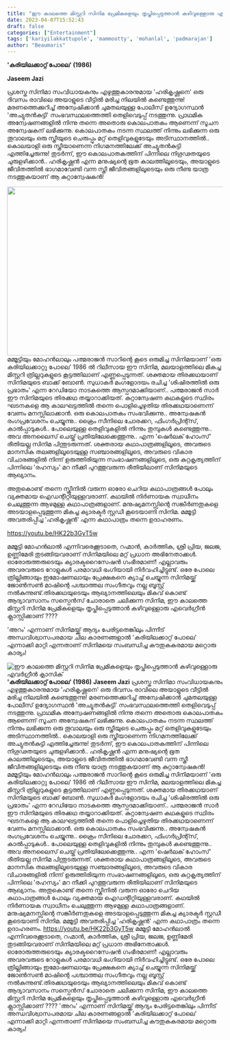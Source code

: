 ```yaml
---
title: "ഈ കാലത്തെ മിസ്റ്ററി സിനിമ പ്രേമികളെയും തൃപ്തിപ്പെടുത്താൻ കഴിവുള്ളൊരു എവർഗ്രീൻ ക്ലാസിക്"
date: 2023-04-07T15:52:43
draft: false
categories: ["Entertainment"]
tags: ['kariyilakkattupole', 'mammootty', 'mohanlal', 'padmarajan']
author: "Beaumaris"
---
```


<strong>'കരിയിലക്കാറ്റ് പോലെ' (1986)</strong>

<strong>Jaseem Jazi</strong>

പ്രശസ്ത സിനിമാ സംവിധായകനും എഴുത്തുകാരനുമായ 'ഹരികൃഷ്ണനെ' ഒരു ദിവസം രാവിലെ അയാളുടെ വീട്ടിൽ മരിച്ച നിലയിൽ കണ്ടെത്തുന്നു! മരണത്തെക്കുറിച്ച് അന്വേഷിക്കാൻ ചുമതലയുള്ള പോലീസ് ഉദ്യോഗസ്ഥൻ 'അച്യുതൻകുട്ടി' സംഭവസ്ഥലത്തെത്തി തെളിവെടുപ്പ് നടത്തുന്നു. പ്രാഥമിക അന്വേഷണങ്ങളിൽ നിന്നു തന്നെ അതൊരു കൊലപാതകം ആണെന്ന് സൂചന അന്വേഷകന് ലഭിക്കുന്നു. കൊലപാതകം നടന്ന സ്ഥലത്ത് നിന്നും ലഭിക്കുന്ന ഒരു തൂവാലയും ഒരു സ്ത്രീയുടെ ചെരുപ്പും മറ്റ് തെളിവുകളുടേയും അടിസ്ഥാനത്തിൽ.. കൊലയാളി ഒരു സ്ത്രീയാണെന്ന നിഗമനത്തിലേക്ക് അച്യുതൻകുട്ടി എത്തിച്ചേരുന്നു! തുടർന്ന്, ഈ കൊലപാതകത്തിന് പിന്നിലെ നിഗൂഢതയുടെ ചുരുളഴിക്കാൻ.. ഹരികൃഷ്ണൻ എന്ന മനുഷ്യന്റെ ഭൂത കാലത്തിലൂടെയും, അയാളുടെ ജീവിതത്തിൽ ഭാഗമാവേണ്ടി വന്ന സ്ത്രീ ജീവിതങ്ങളിലൂടെയും ഒരു നീണ്ട യാത്ര നടത്തുകയാണ് ആ കുറ്റാന്വേഷകൻ!

<img class="wp-image-390645 aligncenter" src="https://cdn.boolokam.com/articles/2023/04/fwfw-2.jpg" alt="" width="704" height="394" />മമ്മൂട്ടിയും മോഹൻലാലും പത്മരാജൻ സാറിന്റെ കൂടെ ഒരുമിച്ച സിനിമയാണ് 'ഒരു കരിയിലക്കാറ്റു പോലെ' 1986 ൽ റിലീസായ ഈ സിനിമ, മലയാളത്തിലെ മികച്ച മിസ്റ്ററി ത്രില്ലറുകളുടെ കൂട്ടത്തിലാണ് എണ്ണപ്പെടുന്നത്. ശക്തമായ തിരക്കഥയാണ് സിനിമയുടെ ബാക്ക് ബോൺ. സുധാകർ മംഗളോദയം രചിച്ച 'ശിഷിരത്തിൽ ഒരു പ്രഭാതം' എന്ന റേഡിയോ നാടകത്തെ ആസ്പദമാക്കിയാണ്.. പത്മരാജൻ സാർ ഈ സിനിമയുടെ തിരക്കഥ തയ്യാറാക്കിയത്. കുറ്റാന്വേഷണ കഥകളുടെ സ്ഥിരം ഘടനകളെ ആ കാലഘട്ടത്തിൽ തന്നെ പൊളിച്ചെഴുതിയ തിരക്കഥയാണെന്ന് വേണം മനസ്സിലാക്കാൻ. ഒരു കൊലപാതകം സംഭവിക്കുന്നു.. അന്വേഷകൻ രംഗപ്രവേശനം ചെയ്യുന്നു.. ക്രൈം സീനിലെ ചോരക്കറ, ഫിംഗർപ്രിന്റ്സ്, കാൽപ്പാടുകൾ.. പോലെയുള്ള തെളിവുകളിൽ നിന്നും തുമ്പുകൾ കണ്ടെത്തുന്നു.. അവ അനലൈസ് ചെയ്ത് പ്രതിയിലേക്കെത്തുന്നു.. എന്ന 'ഷെർലക് ഹോംസ്' രീതിയല്ല സിനിമ പിന്തുടരുന്നത്. ശക്തരായ കഥാപാത്രങ്ങളിലൂടെ, അവരുടെ മാനസിക തലങ്ങളിലൂടെയുള്ള സഞ്ചാരങ്ങളിലൂടെ, അവരുടെ വികാര വിചാരങ്ങളിൽ നിന്ന് ഉരുത്തിരിയുന്ന സംഭാഷണങ്ങളിലൂടെ, ഒരു കുറ്റകൃത്യത്തിന് പിന്നിലെ 'രഹസ്യം' മറ നീക്കി പുറത്തുവരുന്ന രീതിയിലാണ് സിനിമയുടെ ആഖ്യാനം.

അതുകൊണ്ട് തന്നെ സ്ക്രീനിൽ വരുന്ന ഓരോ ചെറിയ കഥാപാത്രങ്ങൾ പോലും വ്യക്തമായ ഐഡന്റിറ്റിയുള്ളവരാണ്. കഥയിൽ നിർണായക സ്വാധീനം ചെലുത്തുന്ന ആഴമുള്ള കഥാപാത്രങ്ങളാണ്. മനുഷ്യമനസ്സിന്റെ സങ്കീർണതുകളെ അടയാളപ്പെടുത്തുന്ന മികച്ച ക്യാരക്ടർ സ്റ്റഡീ കൂടെയാണി സിനിമ. മമ്മൂട്ടി അവതരിപ്പിച്ച 'ഹരികൃഷ്ണൻ' എന്ന കഥാപാത്രം തന്നെ ഉദാഹരണം.

https://youtu.be/HK22b3GyT5w

മമ്മൂട്ടി മോഹൻലാൽ എന്നിവരെക്കൂടാതെ, റഹ്മാൻ, കാർത്തിക, ശ്രീ പ്രിയ, ജലജ, ഉണ്ണിമേരി തുടങ്ങിയവരാണ് സിനിമയിലെ മറ്റ് പ്രധാന അഭിനേതാക്കൾ. ഓരോരുത്തരുടെയും ക്യാരക്ടറൈസേഷൻ ഗംഭീരമാണ്! എല്ലാവരും അവരവരുടെ റോളുകൾ പരമാവധി ഭംഗിയായി നിർവഹിച്ചിട്ടുണ്ട്. ഒരേ പോലെ ത്രില്ലിങ്ങായും ഇമോഷണലായും പ്രേക്ഷകനെ ക്യാച്ച് ചെയ്യുന്ന സിനിമയ്ക്ക് ജോൺസൺ മാഷിന്റെ പശ്ചാത്തല സംഗീതവും നല്ല ബൂസ്റ്റ് നൽകുന്നുണ്ട്.തിരക്കഥയുടെയും ആഖ്യാനത്തിലെയും മികവ് കൊണ്ട് ആദ്യാവസാനം സസ്പെൻസ് ചോരാതെ ചലിക്കുന്ന സിനിമ, ഈ കാലത്തെ മിസ്റ്ററി സിനിമ പ്രേമികളെയും തൃപ്തിപ്പെടുത്താൻ കഴിവുള്ളൊരു എവെർഗ്രീൻ ക്ലാസ്സിക്കാണ് ????

'അറം' എന്നാണ് സിനിമയ്ക്ക് ആദ്യം പേരിട്ടതെങ്കിലും പിന്നീട് അന്ധവിശ്വാസപരമായ ചില കാരണങ്ങളാൽ 'കരിയിലക്കാറ്റ് പോലെ' എന്നാക്കി മാറ്റി എന്നതാണ് സിനിമയെ സംബന്ധിച്ച കൗതുകകരമായ മറ്റൊരു കാര്യം!


![ഈ കാലത്തെ മിസ്റ്ററി സിനിമ പ്രേമികളെയും തൃപ്തിപ്പെടുത്താൻ കഴിവുള്ളൊരു എവർഗ്രീൻ ക്ലാസിക്](https://cdn.boolokam.com/articles/2023/04/fwfw-2.jpg)**'കരിയിലക്കാറ്റ് പോലെ' (1986)** **Jaseem Jazi** പ്രശസ്ത സിനിമാ സംവിധായകനും എഴുത്തുകാരനുമായ 'ഹരികൃഷ്ണനെ' ഒരു ദിവസം രാവിലെ അയാളുടെ വീട്ടിൽ മരിച്ച നിലയിൽ കണ്ടെത്തുന്നു! മരണത്തെക്കുറിച്ച് അന്വേഷിക്കാൻ ചുമതലയുള്ള പോലീസ് ഉദ്യോഗസ്ഥൻ 'അച്യുതൻകുട്ടി' സംഭവസ്ഥലത്തെത്തി തെളിവെടുപ്പ് നടത്തുന്നു. പ്രാഥമിക അന്വേഷണങ്ങളിൽ നിന്നു തന്നെ അതൊരു കൊലപാതകം ആണെന്ന് സൂചന അന്വേഷകന് ലഭിക്കുന്നു. കൊലപാതകം നടന്ന സ്ഥലത്ത് നിന്നും ലഭിക്കുന്ന ഒരു തൂവാലയും ഒരു സ്ത്രീയുടെ ചെരുപ്പും മറ്റ് തെളിവുകളുടേയും അടിസ്ഥാനത്തിൽ.. കൊലയാളി ഒരു സ്ത്രീയാണെന്ന നിഗമനത്തിലേക്ക് അച്യുതൻകുട്ടി എത്തിച്ചേരുന്നു! തുടർന്ന്, ഈ കൊലപാതകത്തിന് പിന്നിലെ നിഗൂഢതയുടെ ചുരുളഴിക്കാൻ.. ഹരികൃഷ്ണൻ എന്ന മനുഷ്യന്റെ ഭൂത കാലത്തിലൂടെയും, അയാളുടെ ജീവിതത്തിൽ ഭാഗമാവേണ്ടി വന്ന സ്ത്രീ ജീവിതങ്ങളിലൂടെയും ഒരു നീണ്ട യാത്ര നടത്തുകയാണ് ആ കുറ്റാന്വേഷകൻ! മമ്മൂട്ടിയും മോഹൻലാലും പത്മരാജൻ സാറിന്റെ കൂടെ ഒരുമിച്ച സിനിമയാണ് 'ഒരു കരിയിലക്കാറ്റു പോലെ' 1986 ൽ റിലീസായ ഈ സിനിമ, മലയാളത്തിലെ മികച്ച മിസ്റ്ററി ത്രില്ലറുകളുടെ കൂട്ടത്തിലാണ് എണ്ണപ്പെടുന്നത്. ശക്തമായ തിരക്കഥയാണ് സിനിമയുടെ ബാക്ക് ബോൺ. സുധാകർ മംഗളോദയം രചിച്ച 'ശിഷിരത്തിൽ ഒരു പ്രഭാതം' എന്ന റേഡിയോ നാടകത്തെ ആസ്പദമാക്കിയാണ്.. പത്മരാജൻ സാർ ഈ സിനിമയുടെ തിരക്കഥ തയ്യാറാക്കിയത്. കുറ്റാന്വേഷണ കഥകളുടെ സ്ഥിരം ഘടനകളെ ആ കാലഘട്ടത്തിൽ തന്നെ പൊളിച്ചെഴുതിയ തിരക്കഥയാണെന്ന് വേണം മനസ്സിലാക്കാൻ. ഒരു കൊലപാതകം സംഭവിക്കുന്നു.. അന്വേഷകൻ രംഗപ്രവേശനം ചെയ്യുന്നു.. ക്രൈം സീനിലെ ചോരക്കറ, ഫിംഗർപ്രിന്റ്സ്, കാൽപ്പാടുകൾ.. പോലെയുള്ള തെളിവുകളിൽ നിന്നും തുമ്പുകൾ കണ്ടെത്തുന്നു.. അവ അനലൈസ് ചെയ്ത് പ്രതിയിലേക്കെത്തുന്നു.. എന്ന 'ഷെർലക് ഹോംസ്' രീതിയല്ല സിനിമ പിന്തുടരുന്നത്. ശക്തരായ കഥാപാത്രങ്ങളിലൂടെ, അവരുടെ മാനസിക തലങ്ങളിലൂടെയുള്ള സഞ്ചാരങ്ങളിലൂടെ, അവരുടെ വികാര വിചാരങ്ങളിൽ നിന്ന് ഉരുത്തിരിയുന്ന സംഭാഷണങ്ങളിലൂടെ, ഒരു കുറ്റകൃത്യത്തിന് പിന്നിലെ 'രഹസ്യം' മറ നീക്കി പുറത്തുവരുന്ന രീതിയിലാണ് സിനിമയുടെ ആഖ്യാനം. അതുകൊണ്ട് തന്നെ സ്ക്രീനിൽ വരുന്ന ഓരോ ചെറിയ കഥാപാത്രങ്ങൾ പോലും വ്യക്തമായ ഐഡന്റിറ്റിയുള്ളവരാണ്. കഥയിൽ നിർണായക സ്വാധീനം ചെലുത്തുന്ന ആഴമുള്ള കഥാപാത്രങ്ങളാണ്. മനുഷ്യമനസ്സിന്റെ സങ്കീർണതുകളെ അടയാളപ്പെടുത്തുന്ന മികച്ച ക്യാരക്ടർ സ്റ്റഡീ കൂടെയാണി സിനിമ. മമ്മൂട്ടി അവതരിപ്പിച്ച 'ഹരികൃഷ്ണൻ' എന്ന കഥാപാത്രം തന്നെ ഉദാഹരണം. https://youtu.be/HK22b3GyT5w മമ്മൂട്ടി മോഹൻലാൽ എന്നിവരെക്കൂടാതെ, റഹ്മാൻ, കാർത്തിക, ശ്രീ പ്രിയ, ജലജ, ഉണ്ണിമേരി തുടങ്ങിയവരാണ് സിനിമയിലെ മറ്റ് പ്രധാന അഭിനേതാക്കൾ. ഓരോരുത്തരുടെയും ക്യാരക്ടറൈസേഷൻ ഗംഭീരമാണ്! എല്ലാവരും അവരവരുടെ റോളുകൾ പരമാവധി ഭംഗിയായി നിർവഹിച്ചിട്ടുണ്ട്. ഒരേ പോലെ ത്രില്ലിങ്ങായും ഇമോഷണലായും പ്രേക്ഷകനെ ക്യാച്ച് ചെയ്യുന്ന സിനിമയ്ക്ക് ജോൺസൺ മാഷിന്റെ പശ്ചാത്തല സംഗീതവും നല്ല ബൂസ്റ്റ് നൽകുന്നുണ്ട്.തിരക്കഥയുടെയും ആഖ്യാനത്തിലെയും മികവ് കൊണ്ട് ആദ്യാവസാനം സസ്പെൻസ് ചോരാതെ ചലിക്കുന്ന സിനിമ, ഈ കാലത്തെ മിസ്റ്ററി സിനിമ പ്രേമികളെയും തൃപ്തിപ്പെടുത്താൻ കഴിവുള്ളൊരു എവെർഗ്രീൻ ക്ലാസ്സിക്കാണ് ???? 'അറം' എന്നാണ് സിനിമയ്ക്ക് ആദ്യം പേരിട്ടതെങ്കിലും പിന്നീട് അന്ധവിശ്വാസപരമായ ചില കാരണങ്ങളാൽ 'കരിയിലക്കാറ്റ് പോലെ' എന്നാക്കി മാറ്റി എന്നതാണ് സിനിമയെ സംബന്ധിച്ച കൗതുകകരമായ മറ്റൊരു കാര്യം!
